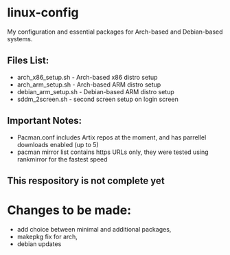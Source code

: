 # linux-config
My configuration and essential packages for Arch-based and Debian-based systems.

## Files List:
- arch_x86_setup.sh - Arch-based x86 distro setup
- arch_arm_setup.sh - Arch-based ARM distro setup 
- debian_arm_setup.sh - Debian-based ARM distro setup
- sddm_2screen.sh - second screen setup on login screen

## Important Notes:
- Pacman.conf includes Artix repos at the moment, and has parrellel downloads enabled (up to 5)
- pacman mirror list contains https URLs only, they were tested using rankmirror for the fastest speed

## This respository is not complete yet
# Changes to be made:
- add choice between minimal and additional packages,
- makepkg fix for arch,
- debian updates
